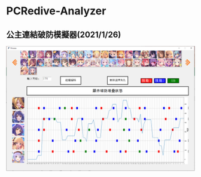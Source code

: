 # PCRedive-Analyzer

## 公主連結破防模擬器(2021/1/26)

![image](https://github.com/hcjohn463/PCRedive-Analyzer/blob/main/demo/i5.PNG)
